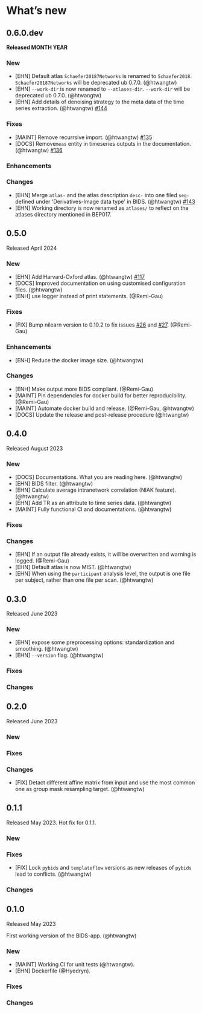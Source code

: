 # What’s new

## 0.6.0.dev

**Released MONTH YEAR**

### New

- [EHN] Default atlas `Schaefer20187Networks` is renamed to `Schaefer2018`. `Schaefer20187Networks` will be deprecated ub 0.7.0. (@htwangtw)
- [EHN] `--work-dir` is now renamed to `--atlases-dir`. `--work-dir` will be deprecated ub 0.7.0. (@htwangtw)
- [EHN] Add details of denoising strategy to the meta data of the time series extraction. (@htwangtw) [#144](https://github.com/bids-apps/giga_connectome/issues/144)

### Fixes

- [MAINT] Remove recurrsive import. (@htwangtw) [#135](https://github.com/bids-apps/giga_connectome/issues/135)
- [DOCS] Remove`meas` entity in timeseries outputs in the documentation. (@htwangtw) [#136](https://github.com/bids-apps/giga_connectome/issues/136)

### Enhancements

### Changes

- [EHN] Merge `atlas-` and the atlas description `desc-` into one filed `seg-` defined under 'Derivatives-Image data type' in BIDS. (@htwangtw) [#143](https://github.com/bids-apps/giga_connectome/issues/143)
- [EHN] Working directory is now renamed as `atlases/` to reflect on the atlases directory mentioned in BEP017.

## 0.5.0

Released April 2024

### New

- [EHN] Add Harvard-Oxford atlas. (@htwangtw) [#117](https://github.com/bids-apps/giga_connectome/issues/117)
- [DOCS] Improved documentation on using customised configuration files. (@htwangtw)
- [ENH] use logger instead of print statements. (@Remi-Gau)

### Fixes

- [FIX] Bump nilearn version to 0.10.2 to fix issues [#26](https://github.com/bids-apps/giga_connectome/issues/26) and [#27](https://github.com/bids-apps/giga_connectome/issues/27). (@Remi-Gau)

### Enhancements

- [ENH] Reduce the docker image size. (@htwangtw)

### Changes

- [ENH] Make output more BIDS compliant. (@Remi-Gau)
- [MAINT] Pin dependencies for docker build for better reproducibility. (@Remi-Gau)
- [MAINT] Automate docker build and release. (@Remi-Gau, @htwangtw)
- [DOCS] Update the release and post-release procedure (@htwangtw)

## 0.4.0

Released August 2023

### New

- [DOCS] Documentations. What you are reading here. (@htwangtw)
- [EHN] BIDS filter. (@htwangtw)
- [EHN] Calculate average intranetwork correlation (NIAK feature). (@htwangtw)
- [EHN] Add TR as an attribute to time series data. (@htwangtw)
- [MAINT] Fully functional CI and documentations. (@htwangtw)

### Fixes

### Changes

- [EHN] If an output file already exists, it will be overwritten and warning is logged. (@Remi-Gau)
- [EHN] Default atlas is now MIST. (@htwangtw)
- [EHN] When using the `participant` analysis level, the output is one file per subject, rather than one file per scan. (@htwangtw)

## 0.3.0

Released June 2023

### New

- [EHN] expose some preprocessing options: standardization and smoothing. (@htwangtw)
- [EHN] `--version` flag. (@htwangtw)

### Fixes

### Changes

## 0.2.0

Released June 2023

### New

### Fixes

### Changes

- [FIX] Detact different affine matrix from input and use the most common one as group mask resampling target. (@htwangtw)


## 0.1.1

Released May 2023. Hot fix for 0.1.1.

### New

### Fixes
- [FIX] Lock `pybids` and `templateflow` versions as new releases of `pybids` lead to conflicts. (@htwangtw)

### Changes

## 0.1.0

Released May 2023

First working version of the BIDS-app. (@htwangtw)

### New

- [MAINT] Working CI for unit tests (@htwangtw).
- [EHN] Dockerfile (@Hyedryn).

### Fixes

### Changes
